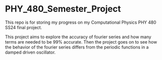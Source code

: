 # PHY_480_Semester_Project

This repo is for storing my progress on my Computational Physics PHY 480 SS24 final project. 

This project aims to explore the accuracy of fourier series and how many terms are needed to be 99% accurate. Then the project goes on to see how the behavior of the fourier series differs from the periodic functions in a damped driven oscillator. 